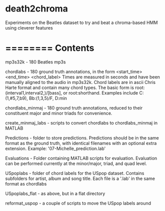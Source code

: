 death2chroma
============

Experiments on the Beatles dataset to try and beat a chroma-based HMM using cleverer features

========
Contents
========

mp3s32k - 180 Beatles mp3s

chordlabs - 180 ground truth annotations, in the form <start_time> <end_time> <chord_label>
            Times are measured in seconds and have been manually aligned to the audio in 
            mp3s32k. Chord labels are in ascii Chris Harte format and contain many chord
            types. The basic form is root:(interval1,interval2,)/[bass], or root:shorthand.
            Examples include C:(1,#5,7,b9), Bb:(1,3,5)/F, D:min

chordlabs_minmaj - 180 ground truth annotations, reduced to their constituent major and minor
                   triads for convenience. 

create_minmaj_labs - scripts to convert chordlabs to chordlabs_minmaj in MATLAB

Predictions - folder to store predictions. Predictions should be in the same format as the 
              ground truth, with identical filenames with an optional extra extension. 
              Example: '07-Michelle_prediction.lab'  

Evaluations - Folder containing MATLAB scripts for evaluation. Evaluation can be performed
              currently at the minor/major, triad, and quad level.

USpoplabs - folder of chord labels for the USpop dataset. Contains subfolders for artist, album
            and song title. Each file is a '.lab' in the same format as chordlabs

USpoplabs_flat - as above, but in a flat directory

reformat_uspop - a couple of scripts to move the USpop labels around
